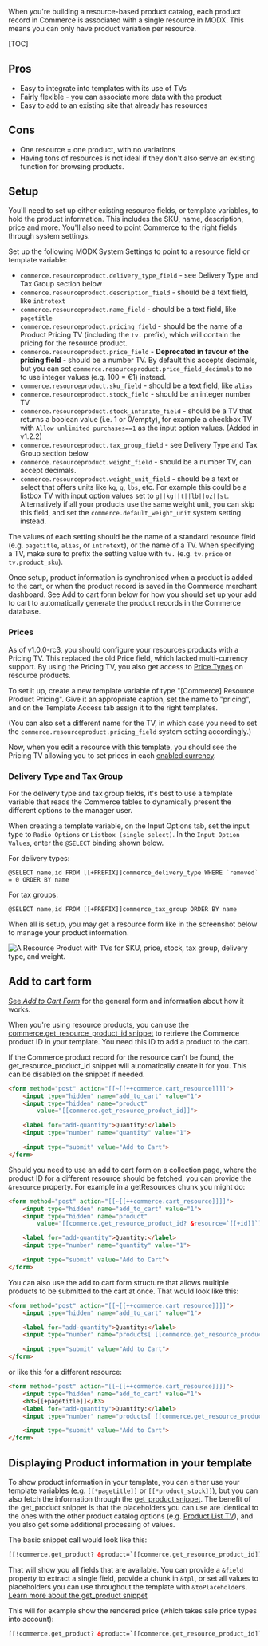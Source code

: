 When you're building a resource-based product catalog, each product record in Commerce is associated with a single resource in MODX. This means you can only have product variation per resource.

[TOC]

## Pros

- Easy to integrate into templates with its use of TVs
- Fairly flexible - you can associate more data with the product
- Easy to add to an existing site that already has resources

## Cons

- One resource = one product, with no variations
- Having tons of resources is not ideal if they don't also serve an existing function for browsing products.

## Setup

You'll need to set up either existing resource fields, or template variables, to hold the product information. This includes the SKU, name, description, price and more. You'll also need to point Commerce to the right fields through system settings.

Set up the following MODX System Settings to point to a resource field or template variable:

- `commerce.resourceproduct.delivery_type_field` - see Delivery Type and Tax Group section below
- `commerce.resourceproduct.description_field` - should be a text field, like `introtext`
- `commerce.resourceproduct.name_field` - should be a text field, like `pagetitle`
- `commerce.resourceproduct.pricing_field` - should be the name of a Product Pricing TV (including the `tv.` prefix), which will contain the pricing for the resource product.
- `commerce.resourceproduct.price_field` - **Deprecated in favour of the pricing field** - should be a number TV. By default this accepts decimals, but you can set `commerce.resourceproduct.price_field_decimals` to no to use integer values (e.g. 100 = €1) instead.
- `commerce.resourceproduct.sku_field` - should be a text field, like `alias`
- `commerce.resourceproduct.stock_field` - should be an integer number TV
- `commerce.resourceproduct.stock_infinite_field` - should be a TV that returns a boolean value (i.e. 1 or 0/empty), for example a checkbox TV with `Allow unlimited purchases==1` as the input option values. (Added in v1.2.2)
- `commerce.resourceproduct.tax_group_field` - see Delivery Type and Tax Group section below
- `commerce.resourceproduct.weight_field` - should be a number TV, can accept decimals.
- `commerce.resourceproduct.weight_unit_field` - should be a text or select that offers units like `kg`, `g`, `lbs`, etc. For example this could be a listbox TV with input option values set to `g||kg||t||lb||oz||st`. Alternatively if all your products use the same weight unit, you can skip this field, and set the `commerce.default_weight_unit` system setting instead.

The values of each setting should be the name of a standard resource field (e.g. `pagetitle`, `alias`, or `introtext`), or the name of a TV. When specifying a TV, make sure to prefix the setting value with `tv.` (e.g. `tv.price` or `tv.product_sku`).

Once setup, product information is synchronised when a product is added to the cart, or when the product record is saved in the Commerce merchant dashboard. See Add to cart form below for how you should set up your add to cart to automatically generate the product records in the Commerce database.

### Prices

As of v1.0.0-rc3, you should configure your resources products with a Pricing TV. This replaced the old Price field, which lacked multi-currency support. By using the Pricing TV, you also get access to [Price Types](../Products/Price_Types) on resource products.

To set it up, create a new template variable of type "[Commerce] Resource Product Pricing". Give it an appropriate caption, set the name to "pricing", and on the Template Access tab assign it to the right templates.

(You can also set a different name for the TV, in which case you need to set the `commerce.resourceproduct.pricing_field` system setting accordingly.)

Now, when you edit a resource with this template, you should see the Pricing TV allowing you to set prices in each [enabled currency](../Currencies).

### Delivery Type and Tax Group

For the delivery type and tax group fields, it's best to use a template variable that reads the Commerce tables to dynamically present the different options to the manager user.

When creating a template variable, on the Input Options tab, set the input type to `Radio Options` or `Listbox (single select)`. In the `Input Option Values`, enter the `@SELECT` binding shown below.

For delivery types:

```
@SELECT name,id FROM [[+PREFIX]]commerce_delivery_type WHERE `removed` = 0 ORDER BY name
```

For tax groups:

```
@SELECT name,id FROM [[+PREFIX]]commerce_tax_group ORDER BY name
```

When all is setup, you may get a resource form like in the screenshot below to manage your product information.

![A Resource Product with TVs for SKU, price, stock, tax group, delivery type, and weight.](../../images/products/productresources.jpg)


## Add to cart form

[See _Add to Cart Form_](Add_to_Cart_Form) for the general form and information about how it works.

When you're using resource products, you can use the [commerce.get_resource_product_id snippet](../Snippets/get_resource_product_id) to retrieve the Commerce product ID in your template. You need this ID to add a product to the cart.

If the Commerce product record for the resource can't be found, the get_resource_product_id snippet will automatically create it for you. This can be disabled on the snippet if needed.

```` html
<form method="post" action="[[~[[++commerce.cart_resource]]]]">
    <input type="hidden" name="add_to_cart" value="1">
    <input type="hidden" name="product"
        value="[[commerce.get_resource_product_id]]">

    <label for="add-quantity">Quantity:</label>
    <input type="number" name="quantity" value="1">

    <input type="submit" value="Add to Cart">
</form>
````

Should you need to use an add to cart form on a collection page, where the product ID for a different resource should be fetched, you can provide the `&resource` property. For example in a getResources chunk you might do:

```` html
<form method="post" action="[[~[[++commerce.cart_resource]]]]">
    <input type="hidden" name="add_to_cart" value="1">
    <input type="hidden" name="product"
        value="[[commerce.get_resource_product_id? &resource=`[[+id]]`]]">

    <label for="add-quantity">Quantity:</label>
    <input type="number" name="quantity" value="1">

    <input type="submit" value="Add to Cart">
</form>
````

You can also use the add to cart form structure that allows multiple products to be submitted to the cart at once. That would look like this:

```` html
<form method="post" action="[[~[[++commerce.cart_resource]]]]">
    <input type="hidden" name="add_to_cart" value="1">

    <label for="add-quantity">Quantity:</label>
    <input type="number" name="products[ [[commerce.get_resource_product_id]] ][quantity]" value="1">

    <input type="submit" value="Add to Cart">
</form>
````

or like this for a different resource:

```` html
<form method="post" action="[[~[[++commerce.cart_resource]]]]">
    <input type="hidden" name="add_to_cart" value="1">
    <h3>[[+pagetitle]]</h3>
    <label for="add-quantity">Quantity:</label>
    <input type="number" name="products[ [[commerce.get_resource_product_id? &resource=`[[+id]]`]] ][quantity]" value="1">

    <input type="submit" value="Add to Cart">
</form>
````

## Displaying Product information in your template

To show product information in your template,  you can either use your template variables (e.g. `[[*pagetitle]]` or `[[*product_stock]]`), but you can also fetch the information through the [get_product snippet](../Snippets/get_product). The benefit of the get_product snippet is that the placeholders you can use are identical to the ones with the other product catalog options (e.g. [Product List TV](Products_TV)), and you also get some additional processing of values.

The basic snippet call would look like this:

```html
[[!commerce.get_product? &product=`[[commerce.get_resource_product_id]]`]]
```

That will show you all fields that are available. You can provide a `&field` property to extract a single field, provide a chunk in `&tpl`, or set all values to placeholders you can use throughout the template with `&toPlaceholders`. [Learn more about the get_product snippet](../Snippets/get_product)

This will for example show the rendered price (which takes sale price types into account):

```html
[[!commerce.get_product? &product=`[[commerce.get_resource_product_id]]` &field=`price_rendered`]]
```


